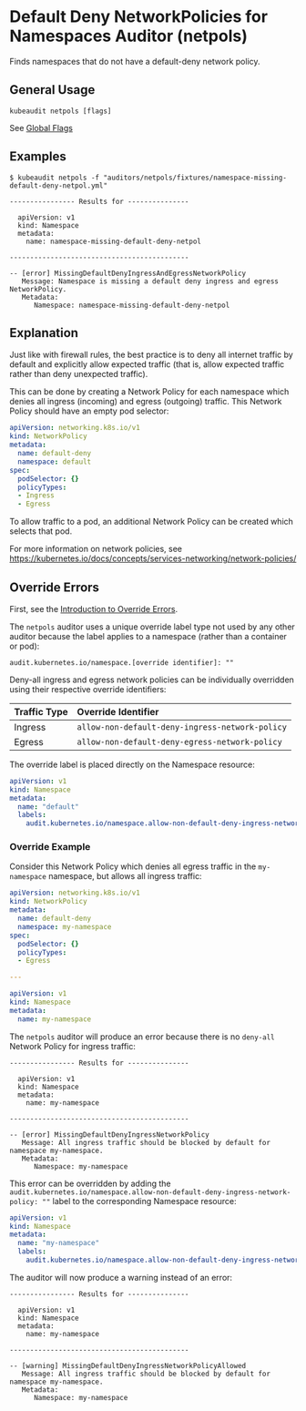 # Default Deny NetworkPolicies for Namespaces Auditor (netpols)

Finds namespaces that do not have a default-deny network policy.

## General Usage

```
kubeaudit netpols [flags]
```

See [Global Flags](/README.md#global-flags)

## Examples

```
$ kubeaudit netpols -f "auditors/netpols/fixtures/namespace-missing-default-deny-netpol.yml"

---------------- Results for ---------------

  apiVersion: v1
  kind: Namespace
  metadata:
    name: namespace-missing-default-deny-netpol

--------------------------------------------

-- [error] MissingDefaultDenyIngressAndEgressNetworkPolicy
   Message: Namespace is missing a default deny ingress and egress NetworkPolicy.
   Metadata:
      Namespace: namespace-missing-default-deny-netpol
```

## Explanation

Just like with firewall rules, the best practice is to deny all internet traffic by default and explicitly allow expected traffic (that is, allow expected traffic rather than deny unexpected traffic).

This can be done by creating a Network Policy for each namespace which denies all ingress (incoming) and egress (outgoing) traffic. This Network Policy should have an empty pod selector:

```yaml
apiVersion: networking.k8s.io/v1
kind: NetworkPolicy
metadata:
  name: default-deny
  namespace: default
spec:
  podSelector: {}
  policyTypes:
  - Ingress
  - Egress
```

To allow traffic to a pod, an additional Network Policy can be created which selects that pod.

For more information on network policies, see https://kubernetes.io/docs/concepts/services-networking/network-policies/

## Override Errors

First, see the [Introduction to Override Errors](/README.md#override-errors).

The `netpols` auditor uses a unique override label type not used by any other auditor because the label applies to a namespace (rather than a container or pod):
```
audit.kubernetes.io/namespace.[override identifier]: ""
```

Deny-all ingress and egress network policies can be individually overridden using their respective override identifiers:

| Traffic Type   | Override Identifier                              |
| :------------- | :----------------------------------------------- |
| Ingress        | `allow-non-default-deny-ingress-network-policy`  |
| Egress         | `allow-non-default-deny-egress-network-policy`   |

The override label is placed directly on the Namespace resource:
```yaml
apiVersion: v1
kind: Namespace
metadata:
  name: "default"
  labels:
    audit.kubernetes.io/namespace.allow-non-default-deny-ingress-network-policy: ""
```

### Override Example

Consider this Network Policy which denies all egress traffic in the `my-namespace` namespace, but allows all ingress traffic:
```yaml
apiVersion: networking.k8s.io/v1
kind: NetworkPolicy
metadata:
  name: default-deny
  namespace: my-namespace
spec:
  podSelector: {}
  policyTypes:
  - Egress

---

apiVersion: v1
kind: Namespace
metadata:
  name: my-namespace
```

The `netpols` auditor will produce an error because there is no `deny-all` Network Policy for ingress traffic:
```
---------------- Results for ---------------

  apiVersion: v1
  kind: Namespace
  metadata:
    name: my-namespace

--------------------------------------------

-- [error] MissingDefaultDenyIngressNetworkPolicy
   Message: All ingress traffic should be blocked by default for namespace my-namespace.
   Metadata:
      Namespace: my-namespace
```

This error can be overridden by adding the `audit.kubernetes.io/namespace.allow-non-default-deny-ingress-network-policy: ""` label to the corresponding Namespace resource:
```yaml
apiVersion: v1
kind: Namespace
metadata:
  name: "my-namespace"
  labels:
    audit.kubernetes.io/namespace.allow-non-default-deny-ingress-network-policy: ""
```

The auditor will now produce a warning instead of an error:
```
---------------- Results for ---------------

  apiVersion: v1
  kind: Namespace
  metadata:
    name: my-namespace

--------------------------------------------

-- [warning] MissingDefaultDenyIngressNetworkPolicyAllowed
   Message: All ingress traffic should be blocked by default for namespace my-namespace.
   Metadata:
      Namespace: my-namespace
```
